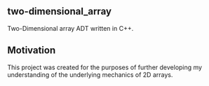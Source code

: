 ## two-dimensional_array

Two-Dimensional array ADT written in C++.

## Motivation

This project was created for the purposes of further developing my understanding of the underlying mechanics of 2D arrays.
